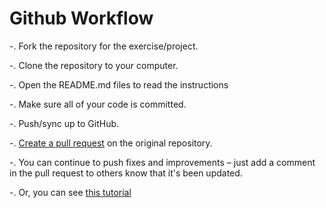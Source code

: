 # Github Workflow
-. Fork the repository for the exercise/project.
    
-. Clone the repository to your computer.
    
-. Open the README.md files to read the instructions
    
-. Make sure all of your code is committed.
    
-. Push/sync up to GitHub.
    
-. [Create a pull request](https://help.github.com/articles/creating-a-pull-request) on the original repository.
    
-. You can continue to push fixes and improvements – just add a comment in the pull request to others know that it's been updated.
    
-. Or, you can see [this tutorial](https://guides.github.com/activities/hello-world/)
